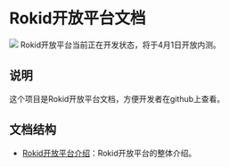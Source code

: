 Rokid开放平台文档
===
![](http://progressed.io/bar/59?title=completed)
Rokid开放平台当前正在开发状态，将于4月1日开放内测。

## 说明
这个项目是Rokid开放平台文档，方便开发者在github上查看。

## 文档结构
- [Rokid开放平台介绍](https://github.com/Rokid/docs/blob/master/Rokid%20introduction.md)：Rokid开放平台的整体介绍。


